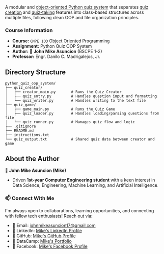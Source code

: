 A modular and [object-oriented Python quiz system](https://github.com/johnmikx/python_quiz_oop_system) that separates [quiz creation](https://github.com/johnmikx/python_quiz_oop_system/tree/main/quiz_creator) and [quiz-taking](https://github.com/johnmikx/python_quiz_oop_system/tree/main/quiz_game) features into class-based structures across multiple files, following clean OOP and file organization principles.

### Course Information

- **Course:** `CMPE 103` Object Oriented Programming
- **Assignment:** Python Quiz OOP System
- **Author:** :ninja: **John Mike Asuncion** (BSCPE 1-2)
- **Professor:** Engr. Danilo C. Madrigalejos, Jr.

## Directory Structure

```
python_quiz_oop_system/
├── quiz_creator/
│   ├── creator_main.py       # Runs the Quiz Creator
│   ├── quiz_entry.py         # Handles question input and formatting
│   └── quiz_writer.py        # Handles writing to the text file
├── quiz_game/
│   ├── game_main.py          # Runs the Quiz Game
│   ├── quiz_loader.py        # Handles loading/parsing questions from file
│   └── quiz_runner.py        # Manages quiz flow and logic
├── .gitignore
├── README.md
├── instructions.txt
└── quiz_output.txt           # Shared quiz data between creator and game
```

## About the Author

🥷 **John Mike Asuncion (Mike)**

- Driven **1st-year Computer Engineering student** with a keen interest in Data Science, Engineering, Machine Learning, and Artificial Intelligence.

### 📫 Connect With Me
I'm always open to collaborations, learning opportunities, and connecting with fellow tech enthusiasts! Reach out via:  
- 📧 Email: [johnmikeasuncion17@gmail.com](mailto:johnmikeasuncion17@gmail.com)
- 🔗 LinkedIn: [Mike's LinkedIn Profile](https://www.linkedin.com/in/john-mike-asuncion-a44232320/)
- 🔗 GitHub: [Mike's GitHub Profile](https://github.com/johnmikx)
- 💼 DataCamp: [Mike's Portfolio](https://www.datacamp.com/portfolio/johnmikeasuncion17)
- 🔗 Facebook: [Mike's Facebook Profile](https://www.facebook.com/mikekaizennn)